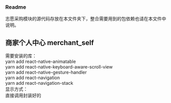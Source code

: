 ### Readme

志愿采购模块的源代码存放在本文件夹下，整合需要用到的包依赖也请在本文件中说明。

## 商家个人中心 merchant_self </br>
需要安装的库：</br>
yarn add react-native-animatable </br>
yarn add react-native-keyboard-aware-scroll-view </br>
yarn add react-native-gesture-handler </br>
yarn add react-navigation </br>
yarn add react-navigation-stack </br>
显示方式： </br>
直接调用封装好的<RootStack />

